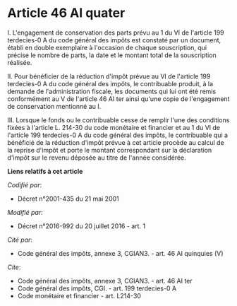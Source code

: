 # Article 46 AI quater

I. L'engagement de conservation des parts prévu au 1 du VI de l'article 199 terdecies-0 A du code général des impôts est
constaté par un document, établi en double exemplaire à l'occasion de chaque souscription, qui précise le nombre de parts, la
date et le montant total de la souscription réalisée. 

II. Pour bénéficier de la réduction d'impôt prévue au VI de l'article 199 terdecies-0 A du code général des impôts, le
contribuable produit, à la demande de l'administration fiscale, les documents qui lui ont été remis conformément au V de
l'article 46 AI ter ainsi qu'une copie de l'engagement de conservation mentionné au I. 

III. Lorsque le fonds ou le contribuable cesse de remplir l'une des conditions fixées à l'article L. 214-30 du code monétaire
et financier et au 1 du VI de l'article 199 terdecies-0 A du code général des impôts, le contribuable qui a bénéficié de la
réduction d'impôt prévue à cet article procède au calcul de la reprise d'impôt et porte le montant correspondant sur la
déclaration d'impôt sur le revenu déposée au titre de l'année considérée.

**Liens relatifs à cet article**

_Codifié par_:

  - Décret n°2001-435 du 21 mai 2001

_Modifié par_:

  - Décret n°2016-992 du 20 juillet 2016 - art. 1

_Cité par_:

  - Code général des impôts, annexe 3, CGIAN3. - art. 46 AI quinquies (V)

_Cite_:

  - Code général des impôts, annexe 3, CGIAN3. - art. 46 AI ter
  - Code général des impôts, CGI. - art. 199 terdecies-0 A
  - Code monétaire et financier - art. L214-30
